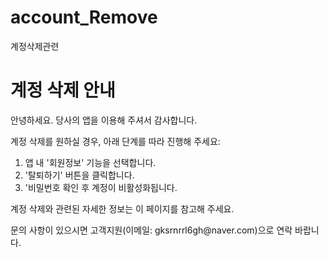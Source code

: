 # account_Remove
계정삭제관련

<!DOCTYPE html>
<html lang="ko">
<head>
  <meta charset="UTF-8">
  <meta name="viewport" content="width=device-width, initial-scale=1.0">
  <title>계정 삭제 안내</title>
</head>
<body>
  <div class="container">
    <h1>계정 삭제 안내</h1>
    <p>
      안녕하세요. 당사의 앱을 이용해 주셔서 감사합니다.
    </p>
    <p>
      계정 삭제를 원하실 경우, 아래 단계를 따라 진행해 주세요:
    </p>
    <ol>
      <li>앱 내 '회원정보' 기능을 선택합니다.</li>
      <li>'탈퇴하기' 버튼을 클릭합니다.</li>
      <li>'비밀번호  확인 후 계정이 비활성화됩니다.</li>
    </ol>
    <p>
      계정 삭제와 관련된 자세한 정보는 이 페이지를 참고해 주세요.
    </p>
    <p>
      문의 사항이 있으시면 고객지원(이메일: gksrnrrl6gh@naver.com)으로 연락 바랍니다.
    </p>
  </div>
</body>
</html>
